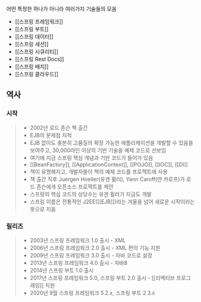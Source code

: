 어떤 특정한 하나가 아니라 여러가지 기술들의 모음
- [[스프링 프레임워크]]
- [[스프링 부트]]
- [[스프링 데이터]]
- [[스프링 세션]]
- [[스프링 시큐리티]]
- [[스프링 Rest Docs]]
- [[스프링 배치]]
- [[스프링 클라우드]]
## 역사
### 시작
> - 2002년 로드 존슨 책 출간
> - EJB의 문제점 지적
> - EJB 없이도 충분히 고품질의 확장 가능한 애플리케이션을 개발할 수 있음을 보여주고, 30,000라인 이상의 기반 기술을 예제 코드로 선보임
> - 여기에 지금 스프링 핵심 개념과 기반 코드가 들어가 있음
> - [[BeanFactory]], [[ApplicationContext]], [[POJO]], [[IOC]], [[DI]]
> - 책이 유명해지고, 개발자들이 책의 예제 코드를 프로젝트에 사용
> - 책 출간 직후 Juergen Hoeller(유겐 휠러), Yann Caroff(얀 카로프)가 로드 존슨에게 오픈소스 프로젝트를 제안
> - 스프링의 핵심 코드의 상당수는 유겐 휠러가 지금도 개발
> - 스프링 이름은 전통적인 J2EE([[EJB]])라는 겨울을 넘어 새로운 시작이라는 뜻으로 지음
### 릴리즈
> - 2003년 스프링 프레임워크 1.0 출시 - XML
> - 2006년 스프링 프레임워크 2.0 출시 - XML 편의 기능 지원
> - 2009년 스프링 프레임워크 3.0 출시 - 자바 코드로 설정
> - 2013년 스프링 프레임워크 4.0 출시 - 자바8
> - 2014년 스프링 부트 1.0 출시
> - 2017년 스프링 프레임워크 5.0, 스프링 부트 2.0 출시 - [[리엑티브 프로그래밍]] 지원
> - 2020년 9월 스프링 프레임워크 5.2.x, 스프링 부트 2.3.x